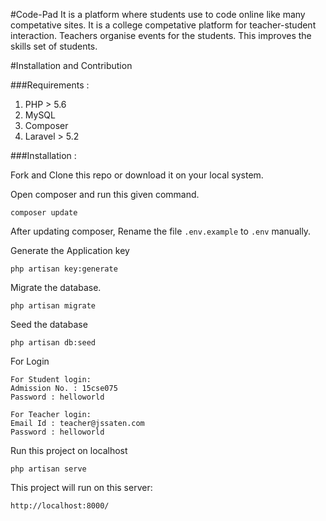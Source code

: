 #Code-Pad
It is a platform where students use to code online like many competative sites. It is a college competative platform for teacher-student interaction.
Teachers organise events for the students. This improves the skills set of students.

#Installation and Contribution

###Requirements :

1. PHP > 5.6 
2. MySQL 
3. Composer 
4. Laravel > 5.2 

###Installation :

Fork and Clone this repo or download it on your local system.

Open composer and run this given command.
```
composer update
```

After updating composer, Rename the file `.env.example` to `.env` manually.

Generate the Application key
```
php artisan key:generate
``` 

Migrate the database.
```
php artisan migrate
```

Seed the database
```
php artisan db:seed
```

For Login
```
For Student login:
Admission No. : 15cse075
Password : helloworld

For Teacher login:
Email Id : teacher@jssaten.com
Password : helloworld
```

Run this project on localhost
```
php artisan serve
```

This project will run on this server:
```
http://localhost:8000/
```
